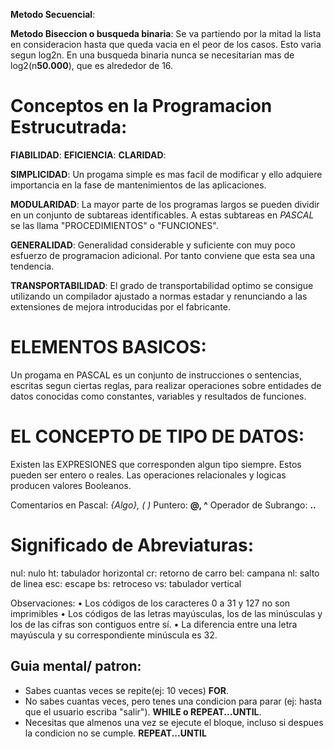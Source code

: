 **Metodo Secuencial**:

**Metodo Biseccion o busqueda binaria**:
Se va partiendo por la mitad la lista en consideracion hasta que queda vacia en el peor de los casos. Esto varia segun log2n. En una busqueda binaria nunca se necesitarian mas de log2(n**50.000**), que es alrededor de 16.
# Conceptos en la Programacion Estrucutrada:
**FIABILIDAD**:
**EFICIENCIA**:
**CLARIDAD**:

**SIMPLICIDAD**:
Un progama simple es mas facil de modificar y ello adquiere importancia en la fase de mantenimientos de las aplicaciones.

**MODULARIDAD**:
La mayor parte de los programas largos se pueden dividir en un conjunto de subtareas identificables. A estas subtareas en *PASCAL* se las llama "PROCEDIMIENTOS" o "FUNCIONES".

**GENERALIDAD**:
Generalidad considerable y suficiente con muy poco esfuerzo de programacion adicional. Por tanto conviene que esta sea una tendencia.

**TRANSPORTABILIDAD**:
El grado de transportabilidad optimo se consigue utilizando un compilador ajustado a normas estadar y renunciando a las extensiones de mejora introducidas por el fabricante.

# ELEMENTOS BASICOS:
Un progama en PASCAL es un conjunto de instrucciones o sentencias, escritas segun ciertas reglas, para realizar operaciones sobre entidades de datos conocidas como constantes, variables y resultados de funciones.

# EL CONCEPTO DE TIPO DE DATOS:
Existen las EXPRESIONES que corresponden algun tipo siempre.
Estos pueden ser entero o reales. Las operaciones relacionales y logicas producen valores Booleanos.

Comentarios en Pascal: **{Algo}, (* *)**
Puntero: **@, ^**
Operador de Subrango: **..**

# Significado de Abreviaturas:
nul: nulo
ht: tabulador horizontal
cr: retorno de carro
bel: campana
nl: salto de linea
esc: escape
bs: retroceso
vs: tabulador vertical

Observaciones:
• Los códigos de los caracteres 0 a 31 y 127 no son imprimibles
• Los códigos de las letras mayúsculas, los de las minúsculas y los de las cifras son
contiguos entre sí.
• La diferencia entre una letra mayúscula y su correspondiente minúscula es 32.








## Guia mental/ patron:

- Sabes cuantas veces se repite(ej: 10 veces) 
    **FOR**.
- No sabes cuantas veces, pero tenes una condicion para parar (ej: hasta que el usuario escriba "salir"). 
    **WHILE o REPEAT...UNTIL**.
- Necesitas que almenos una vez se ejecute el bloque, incluso si despues la condicion no se cumple. 
    **REPEAT...UNTIL**
